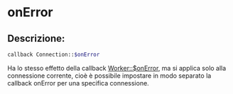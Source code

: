 # onError
## Descrizione:
```php
callback Connection::$onError
```

Ha lo stesso effetto della callback [Worker::$onError](../worker/on-error.md), ma si applica solo alla connessione corrente, cioè è possibile impostare in modo separato la callback onError per una specifica connessione.
